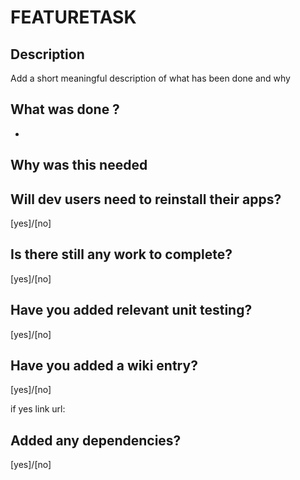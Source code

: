 # FEATURETASK

## Description

Add a short meaningful description of what has been done and why

## What was done ?
-

## Why was this needed

## Will dev users need to reinstall their apps?
[yes]/[no]

## Is there still any work to complete?
[yes]/[no]

## Have you added relevant unit testing?
[yes]/[no]

## Have you added a wiki entry?
[yes]/[no]

if yes link url: 

## Added any dependencies?
[yes]/[no]